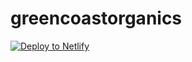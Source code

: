 # greencoastorganics
<a href="https://app.netlify.com/start/deploy?repository=https://github.com/hungryram/greencoastorganics"><img src="https://www.netlify.com/img/deploy/button.svg" alt="Deploy to Netlify"></a>
